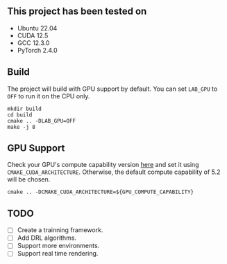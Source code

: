 ## This project has been tested on

- Ubuntu 22.04
- CUDA 12.5
- GCC 12.3.0
- PyTorch 2.4.0

## Build

The project will build with GPU support by default. You can set `LAB_GPU` to `OFF` to run it on the CPU only.

```
mkdir build
cd build
cmake .. -DLAB_GPU=OFF
make -j 8
```

## GPU Support

Check your GPU's compute capability version [here](https://developer.nvidia.com/cuda-gpus) and set it using `CMAKE_CUDA_ARCHITECTURE`. Otherwise, the default compute capability of 5.2 will be chosen.

```
cmake .. -DCMAKE_CUDA_ARCHITECTURE=${GPU_COMPUTE_CAPABILITY}
```

## TODO

- [ ] Create a trainning framework.
- [ ] Add DRL algorithms.
- [ ] Support more environments.
- [ ] Support real time rendering.